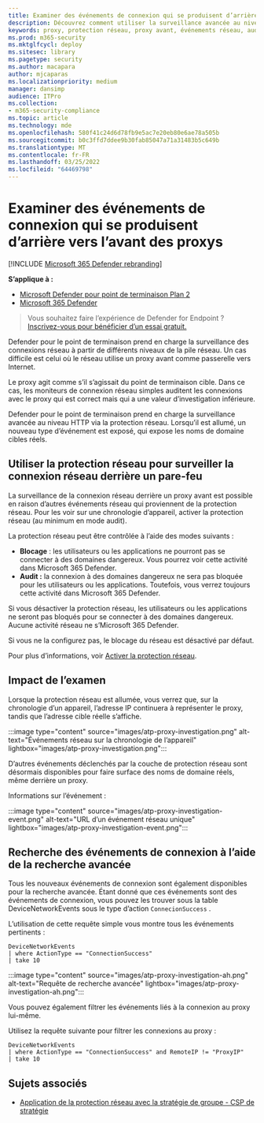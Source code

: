 ```yaml
---
title: Examiner des événements de connexion qui se produisent d’arrière vers l’avant des proxys
description: Découvrez comment utiliser la surveillance avancée au niveau HTTP par le biais de la protection réseau dans Microsoft Defender pour point de terminaison, qui surfaces une cible réelle, au lieu d’un proxy.
keywords: proxy, protection réseau, proxy avant, événements réseau, audit, bloc, noms de domaine, domaine
ms.prod: m365-security
ms.mktglfcycl: deploy
ms.sitesec: library
ms.pagetype: security
ms.author: macapara
author: mjcaparas
ms.localizationpriority: medium
manager: dansimp
audience: ITPro
ms.collection:
- m365-security-compliance
ms.topic: article
ms.technology: mde
ms.openlocfilehash: 580f41c24d6d78fb9e5ac7e20eb80e6ae78a505b
ms.sourcegitcommit: b0c3ffd7ddee9b30fab85047a71a31483b5c649b
ms.translationtype: MT
ms.contentlocale: fr-FR
ms.lasthandoff: 03/25/2022
ms.locfileid: "64469798"
---
```

# <a name="investigate-connection-events-that-occur-behind-forward-proxies"></a>Examiner des événements de connexion qui se produisent d’arrière vers l’avant des proxys

[!INCLUDE [Microsoft 365 Defender rebranding](../../includes/microsoft-defender.md)]

**S’applique à :**
- [Microsoft Defender pour point de terminaison Plan 2](https://go.microsoft.com/fwlink/p/?linkid=2154037)
- [Microsoft 365 Defender](https://go.microsoft.com/fwlink/?linkid=2118804)

> Vous souhaitez faire l’expérience de Defender for Endpoint ? [Inscrivez-vous pour bénéficier d’un essai gratuit.](https://signup.microsoft.com/create-account/signup?products=7f379fee-c4f9-4278-b0a1-e4c8c2fcdf7e&ru=https://aka.ms/MDEp2OpenTrial?ocid=docs-wdatp-investigatemachines-abovefoldlink)

Defender pour le point de terminaison prend en charge la surveillance des connexions réseau à partir de différents niveaux de la pile réseau. Un cas difficile est celui où le réseau utilise un proxy avant comme passerelle vers Internet.

Le proxy agit comme s’il s’agissait du point de terminaison cible. Dans ce cas, les moniteurs de connexion réseau simples auditent les connexions avec le proxy qui est correct mais qui a une valeur d’investigation inférieure.

Defender pour le point de terminaison prend en charge la surveillance avancée au niveau HTTP via la protection réseau. Lorsqu’il est allumé, un nouveau type d’événement est exposé, qui expose les noms de domaine cibles réels.

## <a name="use-network-protection-to-monitor-network-connection-behind-a-firewall"></a>Utiliser la protection réseau pour surveiller la connexion réseau derrière un pare-feu

La surveillance de la connexion réseau derrière un proxy avant est possible en raison d’autres événements réseau qui proviennent de la protection réseau. Pour les voir sur une chronologie d’appareil, activer la protection réseau (au minimum en mode audit).

La protection réseau peut être contrôlée à l’aide des modes suivants :

- **Blocage** : les utilisateurs ou les applications ne pourront pas se connecter à des domaines dangereux. Vous pourrez voir cette activité dans Microsoft 365 Defender.
- **Audit :** la connexion à des domaines dangereux ne sera pas bloquée pour les utilisateurs ou les applications. Toutefois, vous verrez toujours cette activité dans Microsoft 365 Defender.


Si vous désactiver la protection réseau, les utilisateurs ou les applications ne seront pas bloqués pour se connecter à des domaines dangereux. Aucune activité réseau ne s’Microsoft 365 Defender.

Si vous ne la configurez pas, le blocage du réseau est désactivé par défaut.

Pour plus d’informations, voir [Activer la protection réseau](enable-network-protection.md).

## <a name="investigation-impact"></a>Impact de l’examen

Lorsque la protection réseau est allumée, vous verrez que, sur la chronologie d’un appareil, l’adresse IP continuera à représenter le proxy, tandis que l’adresse cible réelle s’affiche.

:::image type="content" source="images/atp-proxy-investigation.png" alt-text="Événements réseau sur la chronologie de l’appareil" lightbox="images/atp-proxy-investigation.png":::

D’autres événements déclenchés par la couche de protection réseau sont désormais disponibles pour faire surface des noms de domaine réels, même derrière un proxy.

Informations sur l’événement :

:::image type="content" source="images/atp-proxy-investigation-event.png" alt-text="URL d’un événement réseau unique" lightbox="images/atp-proxy-investigation-event.png":::

## <a name="hunt-for-connection-events-using-advanced-hunting"></a>Recherche des événements de connexion à l’aide de la recherche avancée

Tous les nouveaux événements de connexion sont également disponibles pour la recherche avancée. Étant donné que ces événements sont des événements de connexion, vous pouvez les trouver sous la table DeviceNetworkEvents sous le type d’action `ConnecionSuccess` .

L’utilisation de cette requête simple vous montre tous les événements pertinents :

```console
DeviceNetworkEvents
| where ActionType == "ConnectionSuccess"
| take 10
```

:::image type="content" source="images/atp-proxy-investigation-ah.png" alt-text="Requête de recherche avancée" lightbox="images/atp-proxy-investigation-ah.png":::

Vous pouvez également filtrer les événements liés à la connexion au proxy lui-même.

Utilisez la requête suivante pour filtrer les connexions au proxy :

```console
DeviceNetworkEvents
| where ActionType == "ConnectionSuccess" and RemoteIP != "ProxyIP"
| take 10
```

## <a name="related-topics"></a>Sujets associés

- [Application de la protection réseau avec la stratégie de groupe - CSP de stratégie](/windows/client-management/mdm/policy-csp-defender#defender-enablenetworkprotection)
